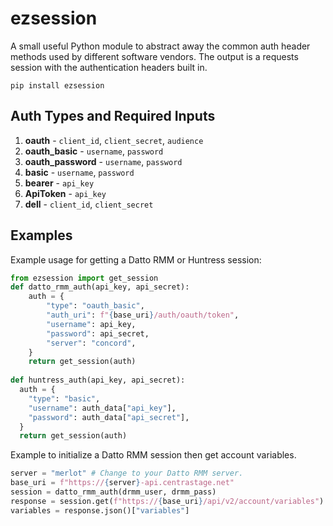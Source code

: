 # ezsession
A small useful Python module to abstract away the common auth header methods used by different software vendors.  The output is a requests session with the authentication headers built in.

```
pip install ezsession
```

## Auth Types and Required Inputs

1. **oauth** - `client_id`, `client_secret`, `audience`
2. **oauth_basic** - `username`, `password`
3. **oauth_password** - `username`, `password`
4. **basic** - `username`, `password`
5. **bearer** - `api_key`
6. **ApiToken** - `api_key`
7. **dell** - `client_id`, `client_secret`

## Examples
Example usage for getting a Datto RMM or Huntress session:

```python
from ezsession import get_session
def datto_rmm_auth(api_key, api_secret):
    auth = {
        "type": "oauth_basic",
        "auth_uri": f"{base_uri}/auth/oauth/token",
        "username": api_key,
        "password": api_secret,
        "server": "concord",
    }
    return get_session(auth)
 
def huntress_auth(api_key, api_secret):
  auth = {
    "type": "basic",
    "username": auth_data["api_key"],
    "password": auth_data["api_secret"],
  }
  return get_session(auth)
```

Example to initialize a Datto RMM session then get account variables.

```python
server = "merlot" # Change to your Datto RMM server.
base_uri = f"https://{server}-api.centrastage.net"
session = datto_rmm_auth(drmm_user, drmm_pass)
response = session.get(f"https://{base_uri}/api/v2/account/variables")
variables = response.json()["variables"]
```
